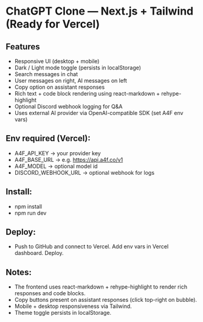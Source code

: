 # ChatGPT Clone — Next.js + Tailwind (Ready for Vercel)

## Features
- Responsive UI (desktop + mobile)
- Dark / Light mode toggle (persists in localStorage)
- Search messages in chat
- User messages on right, AI messages on left
- Copy option on assistant responses
- Rich text + code block rendering using react-markdown + rehype-highlight
- Optional Discord webhook logging for Q&A
- Uses external AI provider via OpenAI-compatible SDK (set A4F env vars)

## Env required (Vercel):
- A4F_API_KEY  -> your provider key
- A4F_BASE_URL -> e.g. https://api.a4f.co/v1
- A4F_MODEL -> optional model id
- DISCORD_WEBHOOK_URL -> optional webhook for logs

## Install:
- npm install
- npm run dev

## Deploy:
- Push to GitHub and connect to Vercel. Add env vars in Vercel dashboard. Deploy.

## Notes:
- The frontend uses react-markdown + rehype-highlight to render rich responses and code blocks.
- Copy buttons present on assistant responses (click top-right on bubble).
- Mobile + desktop responsiveness via Tailwind.
- Theme toggle persists in localStorage.
